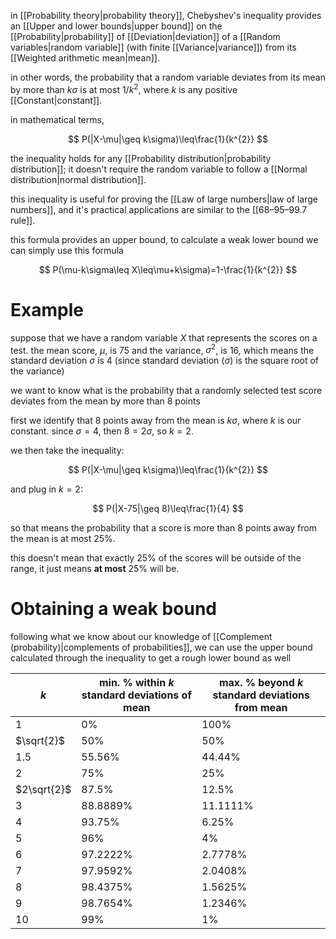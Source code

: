 in [[Probability theory|probability theory]], Chebyshev's inequality provides an [[Upper and lower bounds|upper bound]] on the [[Probability|probability]] of [[Deviation|deviation]] of a [[Random variables|random variable]] (with finite [[Variance|variance]]) from its [[Weighted arithmetic mean|mean]].

in other words, the probability that a random variable deviates from its mean by more than $k\sigma$ is at most ${1}/{k^{2}}$, where $k$ is any positive [[Constant|constant]].

in mathematical terms,

$$
P(|X-\mu|\geq k\sigma)\leq\frac{1}{k^{2}}
$$

the inequality holds for any [[Probability distribution|probability distribution]]; it doesn't require the random variable to follow a [[Normal distribution|normal distribution]].

this inequality is useful for proving the [[Law of large numbers|law of large numbers]], and it's practical applications are similar to the [[68–95–99.7 rule]].

this formula provides an upper bound, to calculate a weak lower bound we can simply use this formula

$$
P(\mu-k\sigma\leq X\leq\mu+k\sigma)=1-\frac{1}{k^{2}}
$$
# Example

suppose that we have a random variable $X$ that represents the scores on a test. the mean score, $\mu$, is 75 and the variance, $\sigma^{2}$, is 16, which means the standard deviation $\sigma$ is 4 (since standard deviation ($\sigma$) is the square root of the variance)

we want to know what is the probability that a randomly selected test score deviates from the mean by more than 8 points

first we identify that 8 points away from the mean is $k\sigma$, where $k$ is our constant. since $\sigma=4$, then $8=2\sigma$, so $k=2$.

we then take the inequality:

$$
P(|X-\mu|\geq k\sigma)\leq\frac{1}{k^{2}}
$$

and plug in $k=2$:

$$
P(|X-75|\geq 8)\leq\frac{1}{4}
$$

so that means the probability that a score is more than 8 points away from the mean is at most 25%.

this doesn't mean that exactly 25% of the scores will be outside of the range, it just means **at most** 25% will be.

# Obtaining a weak bound

following what we know about our knowledge of [[Complement (probability)|complements of probabilities]], we can use the upper bound calculated through the inequality to get a rough lower bound as well

| $k$ | min. % within $k$ standard deviations of mean | max. % beyond $k$ standard deviations from mean |
| ---- | ---- | ---- |
| $1$ | $0\%$ | $100\%$ |
| $\sqrt{2}$ | $50\%$ | $50\%$ |
| $1.5$ | $55.56\%$ | $44.44\%$ |
| 2 | $75\%$ | $25\%$ |
| $2\sqrt{2}$ | $87.5\%$ | $12.5\%$ |
| $3$ | $88.8889\%$ | $11.1111\%$ |
| $4$ | $93.75\%$ | $6.25\%$ |
| $5$ | $96\%$ | $4\%$ |
| $6$ | $97.2222\%$ | $2.7778\%$ |
| $7$ | $97.9592\%$ | $2.0408\%$ |
| $8$ | $98.4375\%$ | $1.5625\%$ |
| $9$ | $98.7654\%$ | $1.2346\%$ |
| $10$ | $99\%$ | $1\%$ |

